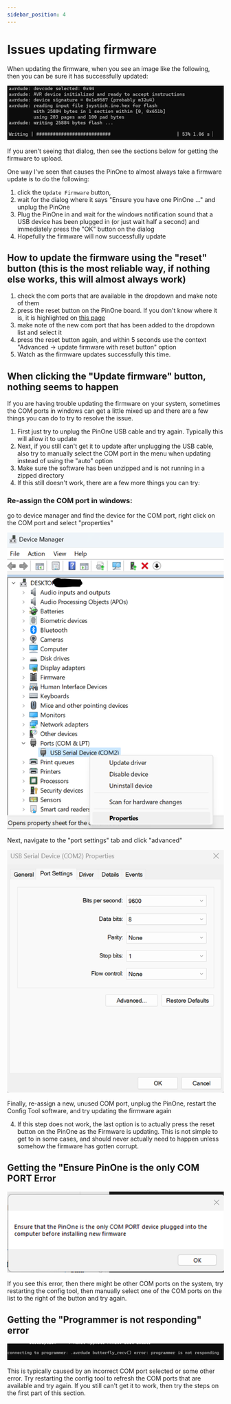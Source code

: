 ```yaml
---
sidebar_position: 4
---
```


# Issues updating firmware

When updating the firmware, when you see an image like the following, then you can be sure it has successfully updated:

![Firmware 3](./img/firmware3.png)

If you aren't seeing that dialog, then see the sections below for getting the firmware to upload.

One way I've seen that causes the PinOne to almost always take a firmware update is to do the following:
1. click the `Update Firmware` button, 
2. wait for the dialog where it says "Ensure you have one PinOne ..." and unplug the PinOne
3. Plug the PinOne in and wait for the windows notification sound that a USB device has been plugged in (or just wait half a second) and immediately press the "OK" button on the dialog
4. Hopefully the firmware will now successfully update

## How to update the firmware using the "reset" button (this is the most reliable way, if nothing else works, this will almost always work)

1. check the com ports that are available in the dropdown and make note of them
2. press the reset button on the PinOne board. If you don't know where it is, it is highlighted on [this page](../../Products/PinOne-Control-Board#hooking-it-up)
3. make note of the new com port that has been added to the dropdown list and select it
4. press the reset button again, and within 5 seconds use the context "Advanced -> update firmware with reset button" option
5. Watch as the firmware updates successfully this time.

## When clicking the "Update firmware" button, nothing seems to happen

If you are having trouble updating the firmware on your system, sometimes the COM ports in windows can get a little mixed up and there are a few things you can do to try to resolve the issue.

1. First just try to unplug the PinOne USB cable and try again. Typically this will allow it to update
2. Next, if you still can't get it to update after unplugging the USB cable, also try to manually select the COM port in the menu when updating instead of using the "auto" option
3. Make sure the software has been unzipped and is not running in a zipped directory
4. If this still doesn't work, there are a few more things you can try:

### Re-assign the COM port in windows:

go to device manager and find the device for the COM port, right click on the COM port and select "properties"

![Firmware 4](./img/firmware4.png)

Next, navigate to the "port settings" tab and click "advanced"

![Firmware 5](./img/firmware5.png)

Finally, re-assign a new, unused COM port, unplug the PinOne, restart the Config Tool software, and try updating the firmware again

4. If this step does not work, the last option is to actually press the reset button on the PinOne as the Firmware is updating. This is not simple to get to in some cases, and should never actually need to happen unless somehow the firmware has gotten corrupt.

## Getting the "Ensure PinOne is the only COM PORT Error

![Firmware 1](./img/firmware1.png)

If you see this error, then there might be other COM ports on the system, try restarting the config tool, then manually select one of the COM ports on the list to the right of the button and try again.

## Getting the "Programmer is not responding" error

![Firmware 2](./img/firmware2.png)

This is typically caused by an incorrect COM port selected or some other error. Try restarting the config tool to refresh the COM ports that are available and try again. If you still can't get it to work, then try the steps on the first part of this section.
